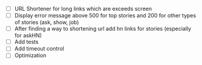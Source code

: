 - [ ] URL Shortener for long links which are exceeds screen
- [ ] Display error message above 500 for top stories and 200 for other types of stories (ask, show, job)
- [ ] After finding a way to shortening url add hn links for stories (especially for askHN)
- [ ] Add tests
- [ ] Add timeout control
- [ ] Optimization